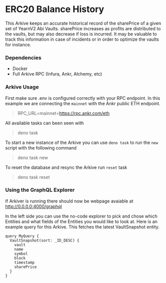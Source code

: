 # ERC20 Balance History
This Arkive keeps an accurate historical record of the sharePrice of a given set of YearnV2 Abi Vaults. sharePrice increases as profits are distributed to the vaults, but may also decrease if loss is incurred. It may be valuable to track this information in case of incidents or in order to optimize the vaults for instance. 
### Dependencies
* Docker
* Full Arkive RPC (Infura, Ankr, Alchemy, etc)

### Arkive Usage

First make sure .env is configured correctly with your RPC endpoint. In this example we are connecting the `mainnet` with the Ankr public ETH endpoint.
> RPC_URL=mainnet=https://rpc.ankr.com/eth

All available tasks can been seen with
> deno task

To start a new instance of the Arkive you can use `deno task` to run the `new` script with the following command
> deno task new

To reset the database and resync the Arkive run `reset` task
> deno task reset

### Using the GraphQL Explorer
If Arkiver is running there should now be webpage avaiable at http://0.0.0.0:4000/graphql

In the left side you can use the no-code explorer to pick and chose which Entities and what fields of the Entities you would like to look at. Here is an example query for this Arkive. This fetches the latest VaultSnapshot entity.
```
query MyQuery {
  VaultSnapshot(sort: _ID_DESC) {
    vault
    name
    symbol
    block
    timestamp
    sharePrice
  }
}
```


